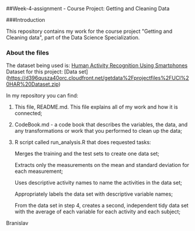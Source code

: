 
##Week-4-assignment - Course Project: Getting and Cleaning Data

###Introduction

This repository contains my work for the course project  "Getting and Cleaning data", part of the Data Science Specialization.

### About the files 
The dataset being used is: [Human Activity Recognition Using Smartphones](http://archive.ics.uci.edu/ml/datasets/Human+Activity+Recognition+Using+Smartphones)
Dataset for this project: [Data set] (https://d396qusza40orc.cloudfront.net/getdata%2Fprojectfiles%2FUCI%20HAR%20Dataset.zip)

In my repository you can find: 

1. This file, README.md. This file explains all of my work and how it is connected;

2. CodeBook.md - a code book that describes the variables, the data, and any transformations or work that you performed to clean up the data;

3. R script called run_analysis.R that does requested tasks: 

    Merges the training and the test sets to create one data set;
    
    Extracts only the measurements on the mean and standard deviation for each measurement;
    
    Uses descriptive activity names to name the activities in the data set;
    
    Appropriately labels the data set with descriptive variable names;
    
    From the data set in step 4, creates a second, independent tidy data set with the average of each variable for each activity and each subject;

Branislav
